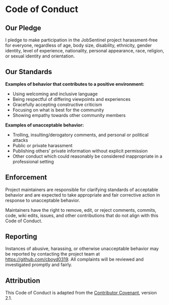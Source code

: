 # Code of Conduct

## Our Pledge

I pledge to make participation in the JobSentinel project harassment-free for everyone, regardless of age, body size, disability, ethnicity, gender identity, level of experience, nationality, personal appearance, race, religion, or sexual identity and orientation.

## Our Standards

**Examples of behavior that contributes to a positive environment:**
- Using welcoming and inclusive language
- Being respectful of differing viewpoints and experiences
- Gracefully accepting constructive criticism
- Focusing on what is best for the community
- Showing empathy towards other community members

**Examples of unacceptable behavior:**
- Trolling, insulting/derogatory comments, and personal or political attacks
- Public or private harassment
- Publishing others' private information without explicit permission
- Other conduct which could reasonably be considered inappropriate in a professional setting

## Enforcement

Project maintainers are responsible for clarifying standards of acceptable behavior and are expected to take appropriate and fair corrective action in response to unacceptable behavior.

Maintainers have the right to remove, edit, or reject comments, commits, code, wiki edits, issues, and other contributions that do not align with this Code of Conduct.

## Reporting

Instances of abusive, harassing, or otherwise unacceptable behavior may be reported by contacting the project team at https://github.com/cboyd0319. All complaints will be reviewed and investigated promptly and fairly.

## Attribution

This Code of Conduct is adapted from the [Contributor Covenant](https://www.contributor-covenant.org/), version 2.1.

